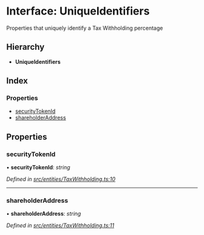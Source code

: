 # Interface: UniqueIdentifiers

Properties that uniquely identify a Tax Withholding percentage

## Hierarchy

* **UniqueIdentifiers**

## Index

### Properties

* [securityTokenId](_entities_taxwithholding_.uniqueidentifiers.md#securitytokenid)
* [shareholderAddress](_entities_taxwithholding_.uniqueidentifiers.md#shareholderaddress)

## Properties

###  securityTokenId

• **securityTokenId**: *string*

*Defined in [src/entities/TaxWithholding.ts:10](https://github.com/PolymathNetwork/polymath-sdk/blob/fb8c7c9/src/entities/TaxWithholding.ts#L10)*

___

###  shareholderAddress

• **shareholderAddress**: *string*

*Defined in [src/entities/TaxWithholding.ts:11](https://github.com/PolymathNetwork/polymath-sdk/blob/fb8c7c9/src/entities/TaxWithholding.ts#L11)*
